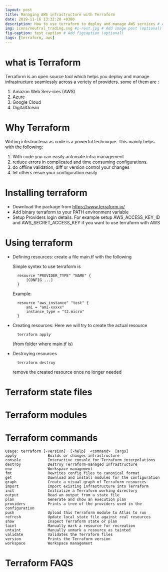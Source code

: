 ```yaml
---
layout: post
title: Managing AWS infrastructure with Terraform
date: 2019-11-16 13:32:20 +0300
description: How to use terraform to deploy and manage AWS services # Add post description (optional)
img: icons/neutral_trading.svg #i-rest.jpg # Add image post (optional)
fig-caption: test caption # Add figcaption (optional)
tags: [terraform, aws]
---
```




# what is Terraform

Terraform is an open source tool which helps you deploy and manage infrastructure seamlessly across a veriety of providers. some of them are :

  

 1. Amazon Web Serv‐ices (AWS)
 2. Azure
 3. Google Cloud
 4. DigitalOcean

  

# Why Terraform

Writing infrstructeua as code is a powerful technuque. This mainly helps with the following:

 1. With code you can easily automate infra management
 2. reduce errors in complicated and time consuming configurations.
 3. do offline validation, diff or version control your changes
 4. let others resue your configuration easily

  

# Installing terraform
- Download the package from https://www.terraform.io/
- Add binary terraform to your PATH environment variable
- Setup Providers login details. For example setup AWS_ACCESS_KEY_ID and AWS_SECRET_ACCESS_KEY if you want to use terraform with AWS

  
  

# Using terraform

- Defining resources: create a file main.tf with the following 

    Simple syntex to use terraform is 

        resource "PROVIDER_TYPE" "NAME" {
            [CONFIG ...]
        }

    Example:

        resource "aws_instance" "test" {
            ami = "ami-xxxxx"
            instance_type = "t2.micro"
        }

- Creating resources: 
    Here we will try to create the actual resource
        
        terraform apply 
    
    (from folder where main.tf is)

- Destroying resources
        
        terraform destroy
    
    remove the created resource once no longer needed




  

# Terraform state files

  

# Terraform modules

  

# Terraform commands
    Usage: terraform [-version]  [-help]  <command>  [args]
    apply              Builds or changes infrastructure
    console            Interactive console for Terraform interpolations
    destroy            Destroy Terraform-managed infrastructure
    env                Workspace management
    fmt                Rewrites config files to canonical format
    get                Download and install modules for the configuration
    graph              Create a visual graph of Terraform resources
    import             Import existing infrastructure into Terraform
    init               Initialize a Terraform working directory
    output             Read an output from a state file
    plan               Generate and show an execution plan
    providers          Prints a tree of the providers used in the configuration
    push               Upload this Terraform module to Atlas to run
    refresh            Update local state file against real resources
    show               Inspect Terraform state or plan
    taint              Manually mark a resource for recreation
    untaint            Manually unmark a resource as tainted
    validate           Validates the Terraform files
    version            Prints the Terraform version
    workspace          Workspace management


# Terraform FAQS









